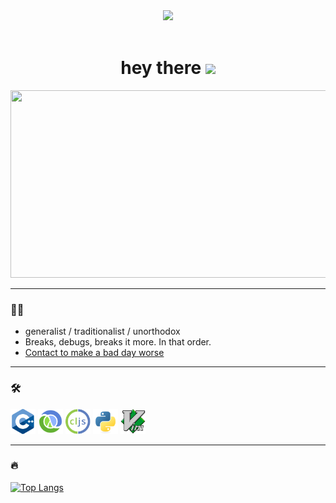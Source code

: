<div id="header" align="center">
  <img src="https://media.giphy.com/media/ZqOGQO6ZMSqUYDHj0T/giphy.gif" width="100"/>
  <div>
    <img src="https://komarev.com/ghpvc/?username=ibrahim5253&style=flat-square&color=blue" alt=""/>
  </div>
  <h1>
  hey there
  <img src="https://media.giphy.com/media/hvRJCLFzcasrR4ia7z/giphy.gif" width="30px"/>
</h1>
</div>
<div align="center">
  <img src="https://media.giphy.com/media/L8K62iTDkzGX6/giphy.gif" width="600" height="300"/>
</div>

---

### :male_detective:

- generalist / traditionalist / unorthodox
- Breaks, debugs, breaks it more. In that order.
- <a href="mailto:sfinae@pm.me">Contact to make a bad day worse</a>

---

### :hammer_and_wrench:
<div>
  <img src="https://github.com/devicons/devicon/blob/master/icons/cplusplus/cplusplus-original.svg" title="C++" **alt="C++" width="40" height="40"/>
  <img src="https://github.com/devicons/devicon/blob/master/icons/clojure/clojure-original.svg" title="Clojure" **alt="Clojure" width="40" height="40"/>
  <img src="https://github.com/devicons/devicon/blob/master/icons/clojurescript/clojurescript-original.svg" title="ClojureScript" **alt="ClojureScript" width="40" height="40"/>
  <img src="https://github.com/devicons/devicon/blob/master/icons/python/python-original.svg" title="Python" **alt="Python" width="40" height="40"/>
  <img src="https://github.com/devicons/devicon/blob/master/icons/vim/vim-original.svg" title="Vim" **alt="Vim" width="40" height="40"/>
  
</div>

---

### :fire:

[![Top Langs](https://github-readme-stats.vercel.app/api/top-langs/?username=ibrahim5253&layout=compact&theme=vision-friendly-dark)](https://github.com/anuraghazra/github-readme-stats)
